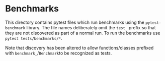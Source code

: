 # Benchmarks

This directory contains pytest files which run benchmarks using the
`pytest-benchmark` library. The file names deliberately omit the `test_`
prefix so that they are not discovered as part of a normal run. To run the
benchmarks use `pytest tests/benchmarks/*`.

Note that discovery has been altered to allow functions/classes prefixed with
`benchmark_`/`Benchmark`to be recognized as tests.
